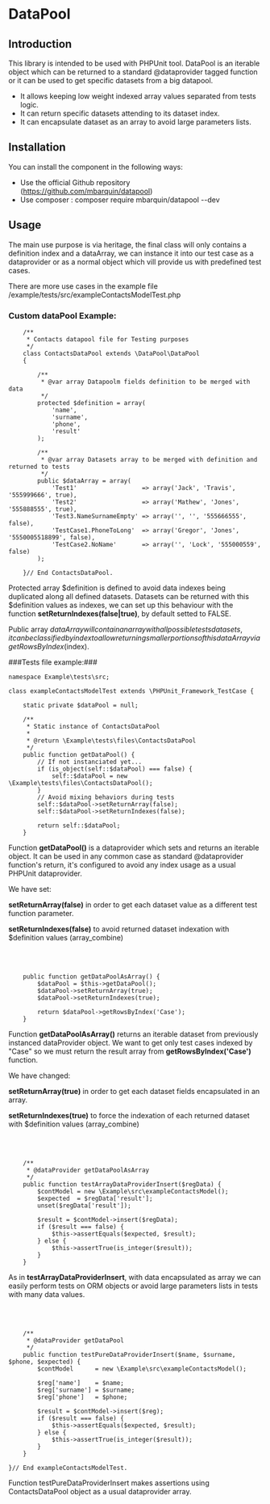 DataPool
========

Introduction
------------
This library is intended to be used with PHPUnit tool. DataPool is an iterable object which can be
returned to a standard @dataprovider tagged function or it can be used to get specific datasets from a big datapool.

* It allows keeping low weight indexed array values separated from tests logic.
* It can return specific datasets attending to its dataset index.
* It can encapsulate dataset as an array to avoid large parameters lists.

Installation
------------

You can install the component in the following ways:

* Use the official Github repository (https://github.com/mbarquin/datapool)
* Use composer : composer require mbarquin/datapool --dev

Usage
-----

The main use purpose is via heritage, the final class will only contains a definition
index and a dataArray, we can instance it into our test case as a dataprovider or as
a normal object which vill provide us with predefined test cases.

There are more use cases in the example file /example/tests/src/exampleContactsModelTest.php

### Custom dataPool Example: ###

        /**
         * Contacts datapool file for Testing purposes
         */
        class ContactsDataPool extends \DataPool\DataPool
        {

            /**
             * @var array Datapoolm fields definition to be merged with data
             */
            protected $definition = array(
                'name',
                'surname',
                'phone',
                'result'
            );

            /**
             * @var array Datasets array to be merged with definition and returned to tests
             */
            public $dataArray = array(
                'Test1'                  => array('Jack', 'Travis', '555999666', true),
                'Test2'                  => array('Mathew', 'Jones', '555888555', true),
                'Test3.NameSurnameEmpty' => array('', '', '555666555', false),
                'TestCase1.PhoneToLong'  => array('Gregor', 'Jones', '5550005518899', false),
                'TestCase2.NoName'       => array('', 'Lock', '555000559', false)
            );

        }// End ContactsDataPool.

Protected array $definition is defined to avoid data indexes being duplicated
along all defined datasets. Datasets can be returned with this $definition values as indexes, we can set up
this behaviour with the function __setReturnIndexes(false|true)__, by default setted to FALSE.

Public array $dataArray will contain an array with all possible tests datasets, it can
be classified by index to allow returning smaller portions of this dataArray via getRowsByIndex($index).


###Tests file example:###


    namespace Example\tests\src;

    class exampleContactsModelTest extends \PHPUnit_Framework_TestCase {

        static private $dataPool = null;

        /**
         * Static instance of ContactsDataPool
         *
         * @return \Example\tests\files\ContactsDataPool
         */
        public function getDataPool() {
            // If not instanciated yet...
            if (is_object(self::$dataPool) === false) {
                self::$dataPool = new \Example\tests\files\ContactsDataPool();
            }
            // Avoid mixing behaviors during tests
            self::$dataPool->setReturnArray(false);
            self::$dataPool->setReturnIndexes(false);

            return self::$dataPool;
        }


Function __getDataPool()__ is a dataprovider which sets and returns an iterable object. It
can be used in any common case as standard @dataprovider function's return, it's
configured to avoid any index usage as a usual PHPUnit dataprovider.

We have set:

 __setReturnArray(false)__ in order to get each dataset value as a different test function parameter.

__setReturnIndexes(false)__ to avoid returned dataset indexation with $definition
values (array_combine)

<br><br>

        public function getDataPoolAsArray() {
            $dataPool = $this->getDataPool();
            $dataPool->setReturnArray(true);
            $dataPool->setReturnIndexes(true);

            return $dataPool->getRowsByIndex('Case');
        }

Function __getDataPoolAsArray()__ returns an iterable dataset from previously instanced
dataProvider object. We want to get only test cases indexed by "Case" so we must
return the result array from __getRowsByIndex('Case')__ function.

 We have changed:

 __setReturnArray(true)__ in order to get each dataset fields encapsulated in an array.

__setReturnIndexes(true)__ to force the indexation of each returned dataset with $definition
values (array_combine)

<br><br>

        /**
         * @dataProvider getDataPoolAsArray
         */
        public function testArrayDataProviderInsert($regData) {
            $contModel = new \Example\src\exampleContactsModel();
            $expected  = $regData['result'];
            unset($regData['result']);

            $result = $contModel->insert($regData);
            if ($result === false) {
                $this->assertEquals($expected, $result);
            } else {
                $this->assertTrue(is_integer($result));
            }
        }

As in __testArrayDataProviderInsert__, with data encapsulated as array we can easily perform tests on ORM objects or avoid
large parameters lists in tests with many data values.

<br><br>

        /**
         * @dataProvider getDataPool
         */
        public function testPureDataProviderInsert($name, $surname, $phone, $expected) {
            $contModel      = new \Example\src\exampleContactsModel();

            $reg['name']    = $name;
            $reg['surname'] = $surname;
            $reg['phone']   = $phone;

            $result = $contModel->insert($reg);
            if ($result === false) {
                $this->assertEquals($expected, $result);
            } else {
                $this->assertTrue(is_integer($result));
            }
        }

    }// End exampleContactsModelTest.

Function testPureDataProviderInsert makes assertions using ContactsDataPool object
as a usual dataprovider array.
